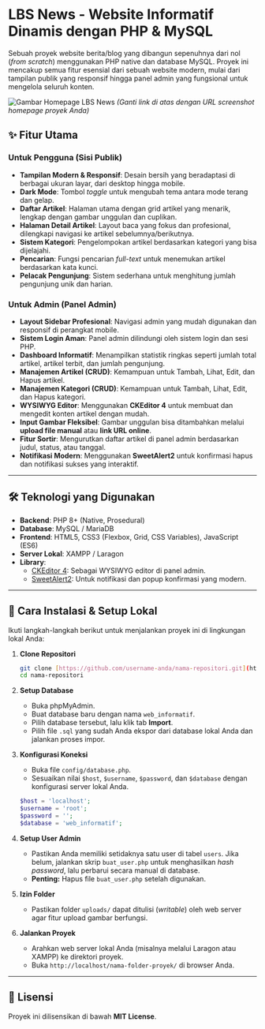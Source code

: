 # LBS News - Website Informatif Dinamis dengan PHP & MySQL

Sebuah proyek website berita/blog yang dibangun sepenuhnya dari nol (*from scratch*) menggunakan PHP native dan database MySQL. Proyek ini mencakup semua fitur esensial dari sebuah website modern, mulai dari tampilan publik yang responsif hingga panel admin yang fungsional untuk mengelola seluruh konten.

![Gambar Homepage LBS News](https://i.imgur.com/example.png)
*(Ganti link di atas dengan URL screenshot homepage proyek Anda)*

## ✨ Fitur Utama

### Untuk Pengguna (Sisi Publik)
- **Tampilan Modern & Responsif**: Desain bersih yang beradaptasi di berbagai ukuran layar, dari desktop hingga mobile.
- **Dark Mode**: Tombol *toggle* untuk mengubah tema antara mode terang dan gelap.
- **Daftar Artikel**: Halaman utama dengan grid artikel yang menarik, lengkap dengan gambar unggulan dan cuplikan.
- **Halaman Detail Artikel**: Layout baca yang fokus dan profesional, dilengkapi navigasi ke artikel sebelumnya/berikutnya.
- **Sistem Kategori**: Pengelompokan artikel berdasarkan kategori yang bisa dijelajahi.
- **Pencarian**: Fungsi pencarian *full-text* untuk menemukan artikel berdasarkan kata kunci.
- **Pelacak Pengunjung**: Sistem sederhana untuk menghitung jumlah pengunjung unik dan harian.

### Untuk Admin (Panel Admin)
- **Layout Sidebar Profesional**: Navigasi admin yang mudah digunakan dan responsif di perangkat mobile.
- **Sistem Login Aman**: Panel admin dilindungi oleh sistem login dan sesi PHP.
- **Dashboard Informatif**: Menampilkan statistik ringkas seperti jumlah total artikel, artikel terbit, dan jumlah pengunjung.
- **Manajemen Artikel (CRUD)**: Kemampuan untuk Tambah, Lihat, Edit, dan Hapus artikel.
- **Manajemen Kategori (CRUD)**: Kemampuan untuk Tambah, Lihat, Edit, dan Hapus kategori.
- **WYSIWYG Editor**: Menggunakan **CKEditor 4** untuk membuat dan mengedit konten artikel dengan mudah.
- **Input Gambar Fleksibel**: Gambar unggulan bisa ditambahkan melalui **upload file manual** atau **link URL online**.
- **Fitur Sortir**: Mengurutkan daftar artikel di panel admin berdasarkan judul, status, atau tanggal.
- **Notifikasi Modern**: Menggunakan **SweetAlert2** untuk konfirmasi hapus dan notifikasi sukses yang interaktif.

---

## 🛠️ Teknologi yang Digunakan

- **Backend**: PHP 8+ (Native, Prosedural)
- **Database**: MySQL / MariaDB
- **Frontend**: HTML5, CSS3 (Flexbox, Grid, CSS Variables), JavaScript (ES6)
- **Server Lokal**: XAMPP / Laragon
- **Library**:
    - [CKEditor 4](https://ckeditor.com/ckeditor-4/): Sebagai WYSIWYG editor di panel admin.
    - [SweetAlert2](https://sweetalert2.github.io/): Untuk notifikasi dan popup konfirmasi yang modern.

---

## 🚀 Cara Instalasi & Setup Lokal

Ikuti langkah-langkah berikut untuk menjalankan proyek ini di lingkungan lokal Anda:

1.  **Clone Repositori**
    ```bash
    git clone [https://github.com/username-anda/nama-repositori.git](https://github.com/username-anda/nama-repositori.git)
    cd nama-repositori
    ```

2.  **Setup Database**
    - Buka phpMyAdmin.
    - Buat database baru dengan nama `web_informatif`.
    - Pilih database tersebut, lalu klik tab **Import**.
    - Pilih file `.sql` yang sudah Anda ekspor dari database lokal Anda dan jalankan proses impor.

3.  **Konfigurasi Koneksi**
    - Buka file `config/database.php`.
    - Sesuaikan nilai `$host`, `$username`, `$password`, dan `$database` dengan konfigurasi server lokal Anda.
    ```php
    $host = 'localhost';
    $username = 'root';
    $password = '';
    $database = 'web_informatif';
    ```

4.  **Setup User Admin**
    - Pastikan Anda memiliki setidaknya satu user di tabel `users`. Jika belum, jalankan skrip `buat_user.php` untuk menghasilkan *hash password*, lalu perbarui secara manual di database.
    - **Penting:** Hapus file `buat_user.php` setelah digunakan.

5.  **Izin Folder**
    - Pastikan folder `uploads/` dapat ditulisi (*writable*) oleh web server agar fitur upload gambar berfungsi.

6.  **Jalankan Proyek**
    - Arahkan web server lokal Anda (misalnya melalui Laragon atau XAMPP) ke direktori proyek.
    - Buka `http://localhost/nama-folder-proyek/` di browser Anda.

---

## 📄 Lisensi

Proyek ini dilisensikan di bawah **MIT License**.
